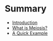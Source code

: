 # Summary

* [Introduction](README.md)
* [What is Meiosis?](what_is_meiosis.md)
* [A Quick Example](a_quick_example.md)

